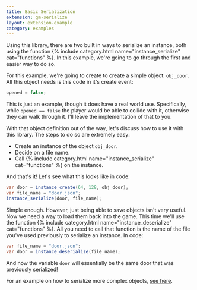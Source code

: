 ```yaml
---
title: Basic Serialization
extension: gm-serialize
layout: extension-example
category: examples
---
```


Using this library, there are two built in ways to serialize an instance, both using the function {% include category.html name="instance_serialize" cat="functions" %}. In this example, we're going to go through the first and easier way to do so.

For this example, we're going to create to create a simple object: `obj_door`. All this object needs is this code in it's create event:

```cs
opened = false;
```

This is just an example, though it does have a real world use. Specifically, while `opened == false` the player would be able to collide with it, otherwise they can walk through it. I'll leave the implementation of that to you.

With that object definition out of the way, let's discuss how to use it with this library. The steps to do so are extremely easy:
* Create an instance of the object `obj_door`.
* Decide on a file name. 
* Call {% include category.html name="instance_serialize" cat="functions" %} on the instance.

And that's it! Let's see what this looks like in code:

```cs
var door = instance_create(64, 128, obj_door);
var file_name = "door.json";
instance_serialize(door, file_name);
```

Simple enough. However, just being able to save objects isn't very useful. Now we need a way to load them back into the game. This time we'll use the function {% include category.html name="instance_deserialize" cat="functions" %}. All you need to call that function is the name of the file you've used previously to serialize an instance. In code:

```cs
var file_name = "door.json";
var door = instance_deserialize(file_name);
```

And now the variable `door` will essentially be the same door that was previously serialized!

For an example on how to serialize more complex objects, [see here]({{site.baseurl}}/extensions/{{page.extension}}/{{page.category}}/complex-serialization/).